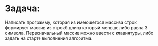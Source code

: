 # Задача:

Написать программу, которая из имеющегося массива строк формирует массив из строкб длина который
меньше либо равна 3 символа. Первоначальный массив можно ввести с клавиятуры, либо задать на старте
выполнения алгоритма. 